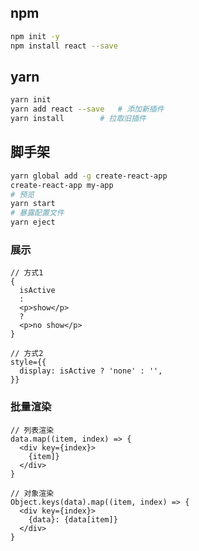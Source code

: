 <!-- 
title: React
sort: 
--> 

## npm

```bash
npm init -y
npm install react --save
```

## yarn

```bash
yarn init
yarn add react --save	# 添加新插件
yarn install		# 拉取旧插件
```

## 脚手架

```bash
yarn global add -g create-react-app
create-react-app my-app
# 预览
yarn start
# 暴露配置文件
yarn eject
```

### 展示

```react
// 方式1
{
  isActive
  : 
  <p>show</p>
  ?
  <p>no show</p>
}

// 方式2
style={{
  display: isActive ? 'none' : '',
}}
```

### 批量渲染

```react
// 列表渲染
data.map((item, index) => {
  <div key={index}>
    {item]}
  </div>
}
         
// 对象渲染
Object.keys(data).map((item, index) => {
  <div key={index}>
    {data}: {data[item]}
  </div>
}
```

